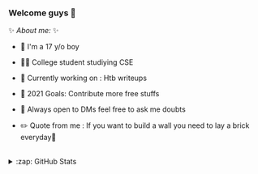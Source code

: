 ### Welcome guys 🙂


 ✨ _About me:_ ✨

- 👦 I'm a 17 y/o boy

- 👨‍🎓 College student studiying CSE

- 🏃 Currently working on : Htb writeups

- 🥅 2021 Goals: Contribute more free stuffs

- 💬 Always open to DMs feel free to ask me doubts

- ✏️ Quote from me : If you want to build a wall you need to lay a brick everyday🙂

<br/>

<details>
  <summary>:zap: GitHub Stats</summary>
  <img align="left" alt="jopraveen's GitHub Stats" src="https://github-readme-stats.jopraveen.vercel.app/api?username=jopraveen&show_icons=true&hide_border=true" />
</details>
